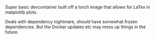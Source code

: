 Super basic devcontainer built off a torch image that allows for LaTex in matplotlib plots.

Deals with dependency nightmare, should have somewhat frozen dependencies. But the Docker updates etc may mess up things in the future.